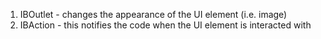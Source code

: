 <!-- Terms -->

1. IBOutlet - changes the appearance of the UI element (i.e. image)
2. IBAction - this notifies the code when the UI element is interacted with 